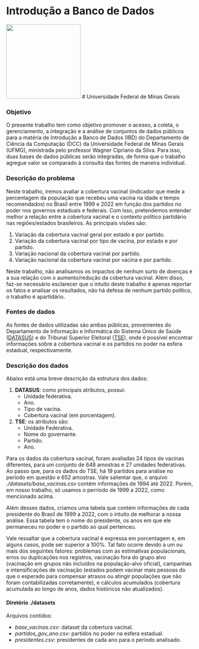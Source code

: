 ﻿# Introdução a Banco de Dados




[<img src="https://www.ufmg.br/marca/brasao.jpg" height="200"></a>](https://ufmg.br/)  # Universidade Federal de Minas Gerais

### Objetivo
O presente trabalho tem como objetivo promover o acesso, a coleta, o  gerenciamento, a integração e a análise de conjuntos de dados públicos para a matéria de Introdução a Banco de Dados (IBD) do Departamento de Ciência da Computação (DCC) da Universidade Federal de Minas Gerais (UFMG), ministrada pelo professor Wagner Cipriano da Silva. Para isso, duas bases de dados públicas serão integradas, de forma que o trabalho agregue valor se comparado à consulta das fontes de maneira individual.

### Descrição do problema
Neste trabalho, iremos avaliar a cobertura vacinal (indicador que mede a percentagem da população que recebeu uma vacina na idade e tempo recomendados) no Brasil entre 1999 e 2022 em função dos partidos no poder nos governos estaduais e federais. Com isso, pretendemos entender melhor a relação entre a cobertura vacinal e o contexto político partidário nas regiões/estados brasileiros. As principais visões são:
1. Variação da cobertura vacinal geral por estado e por partido. 
2. Variação da cobertura vacinal por tipo de vacina, por estado e por partido.
3. Variação nacional da cobertura vacinal por partido.
4. Variação nacional da cobertura vacinal por vacina e por partido.

Neste trabalho, não analisamos os impactos de nenhum surto de doenças e a sua relação com o aumento/redução da cobertura vacinal. Além disso, faz-se necessário esclarecer que o intuito deste trabalho é apenas reportar os fatos e analisar os resultados, não há defesa de nenhum partido político, o trabalho é apartidário. 

### Fontes de dados
As fontes de dados utilizadas são ambas públicas, provenientes do Departamento de Informação e Informática do Sistema Único de Saúde ([DATASUS](http://tabnet.datasus.gov.br/cgi/dhdat.exe?bd_pni/cpnibr.def)) e do Tribunal Superior Eleitoral ([TSE](https://sig.tse.jus.br/ords/dwapr/r/seai/sig-eleicao/home?session=14242302917167)), onde é possível encontrar informações sobre a cobertura vacinal e os partidos no poder na esfera estadual, respectivamente.

### Descrição dos dados
Abaixo está uma breve descrição da estrutura dos dados:
1. **DATASUS**: como principais atributos, possui: 
    - Unidade federativa. 
    - Ano. 
    - Tipo de vacina.  
    - Cobertura vacinal (em porcentagem).
2. **TSE**: os atributos são:
      - Unidade Federativa.
      - Nome do governante.
      - Partido.
      - Ano.

Para os dados da cobertura vacinal, foram avaliadas  24 tipos de vacinas diferentes, para um conjunto de 648 amostras e 27 unidades federativas. Ao passo que, para os dados do TSE, há 19 partidos para análise no período em questão e 652 amostras. Vale salientar que, o arquivo _./datasets/base_vacinas.csv_ contém informações de 1994 até 2022. Porém, em nosso trabalho, só usamos o perríodo de 1999 a 2022, como mencionado acima.

Além desses dados, criamos uma tabela que contém informações de cada presidente do Brasil de 1999 a 2022, com o intuito de melhorar a nossa análise. Essa tabela tem o nome do presidente, os anos em que ele permaneceu no poder e o partido ao qual pertenceu.  

Vale ressaltar que a cobertura vacinal é expressa em porcentagem e, em alguns casos, pode ser superior a 100%. Tal  fato ocorre devido a um ou mais dos seguintes fatores: problemas com as estimativas populacionais, erros ou duplicações nos registros, vacinação fora do grupo alvo (vacinação em grupos não incluídos na população-alvo oficial), campanhas e intensificações de vacinação (estados podem vacinar mais pessoas do que o esperado para compensar atrasos ou atingir populações que não foram contabilizadas corretamente), e cálculos acumulados (cobertura acumulada ao longo de anos, dados históricos não atualizados).

#### Diretório ./datasets
Arquivos contidos:
- _base_vacinas.csv_: dataset da cobertura vacinal.
- _partidos_gov_ano.csv_: partidos no poder na esfera estadual.
- _presidentes.csv_: presidentes de cada ano para o período analisado.

